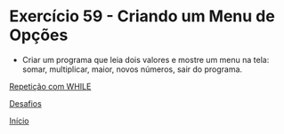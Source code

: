 # Exercício 59 - Criando um Menu de Opções

- Criar um programa que leia dois valores e mostre um menu na tela: somar, multiplicar, maior, novos números, sair do programa.

[Repetição com WHILE](https://github.com/NandesLima/python-codigos/tree/master/desafios/06.%20Repeti%C3%A7%C3%B5es%20com%20WHILE)

[Desafios](https://github.com/NandesLima/python-codigos/tree/master/desafios)

[Início](https://github.com/NandesLima/python-codigos)